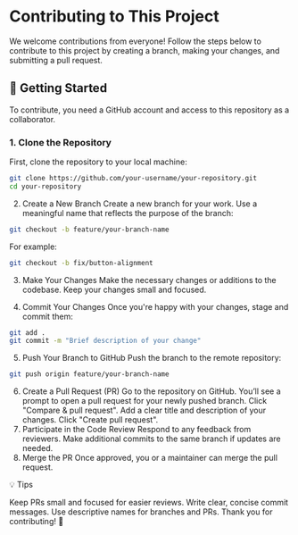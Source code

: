 # Contributing to This Project

We welcome contributions from everyone! Follow the steps below to contribute to this project by creating a branch, making your changes, and submitting a pull request.

## 🚀 Getting Started

To contribute, you need a GitHub account and access to this repository as a collaborator.

### 1. Clone the Repository

First, clone the repository to your local machine:

```bash
git clone https://github.com/your-username/your-repository.git
cd your-repository
```
2. Create a New Branch
Create a new branch for your work. Use a meaningful name that reflects the purpose of the branch:
```bash
git checkout -b feature/your-branch-name
```
For example:
```bash
git checkout -b fix/button-alignment
```
3. Make Your Changes
Make the necessary changes or additions to the codebase. Keep your changes small and focused.

4. Commit Your Changes
Once you're happy with your changes, stage and commit them:
```bash
git add .
git commit -m "Brief description of your change"
```
5. Push Your Branch to GitHub
Push the branch to the remote repository:
```bash
git push origin feature/your-branch-name
```
6. Create a Pull Request (PR)
Go to the repository on GitHub.
You’ll see a prompt to open a pull request for your newly pushed branch.
Click "Compare & pull request".
Add a clear title and description of your changes.
Click "Create pull request".
7. Participate in the Code Review
Respond to any feedback from reviewers.
Make additional commits to the same branch if updates are needed.
8. Merge the PR
Once approved, you or a maintainer can merge the pull request.

💡 Tips

Keep PRs small and focused for easier reviews.
Write clear, concise commit messages.
Use descriptive names for branches and PRs.
Thank you for contributing! 🙌